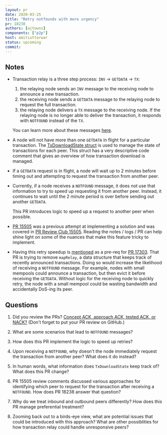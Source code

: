 ```yaml
---
layout: pr
date: 2020-03-25
title: "Retry notfounds with more urgency"
pr: 18238
authors: [ajtowns]
components: ["p2p"]
host: amitiuttarwar
status: upcoming
commit:
---
```


## Notes

- Transaction relay is a three step process: `INV` -> `GETDATA` -> `TX`:
  1. the relaying node sends an `INV` message to the receiving node to announce
     a new transaction.
  2. the receiving node sends a `GETDATA` message to the relaying node to
     request the full transaction.
  3. the relaying node delivers a `TX` message to the receiving node. If the
     relaying node is no longer able to deliver the transaction, it responds
     with `NOTFOUND` instead of the `TX`.

  You can learn more about these messages [here](https://en.bitcoin.it/wiki/Protocol_documentation#inv).

- A node will not have more than one `GETDATA` in flight for a particular
  transaction. The [TxDownloadState struct](https://github.com/bitcoin/bitcoin/blob/5504703a9f8388dff66d33bd077bcc4c82dff6c8/src/net_processing.cpp#L340)
  is used to manage the state of transactions for each peer. This struct has a
  very descriptive code comment that gives an overview of how transaction download
  is managed.

- If a `GETDATA` request is in flight, a node will wait up to 2 minutes before timing
  out and attempting to request the transaction from another peer.

- Currently, if a node receives a `NOTFOUND` message, it does not use that
  information to try to speed up requesting it from another peer. Instead, it
  continues to wait until the 2 minute period is over before sending out another
  `GETDATA`.

  This PR introduces logic to speed up a request to another peer when possible.

- [PR 15505](https://github.com/bitcoin/bitcoin/pull/15505) was a previous attempt
  at implementing a solution and was covered in [PR Review Club
  15505](https://bitcoincore.reviews/15505). Reading the notes / logs /
  PR can help shine light on some of the nuances that make this feature
  tricky to implement.

- Having this retry speedup is [mentioned](https://github.com/bitcoin/bitcoin/pull/17303#issuecomment-547589047) as a pre-req for [PR 17303](https://github.com/bitcoin/bitcoin/pull/17303).
  That PR is trying to remove `mapRelay`, a data structure that keeps track of
  recently announced transactions. Doing so would increase the likelihood of
  receiving a `NOTFOUND` message. For example, nodes with small mempools could announce a
  transaction, but then evict it before receiving the `GETDATA`. Without logic
  for the receiving node to quickly retry, the node with a small mempool could be wasting
  bandwidth and accidentally DoS-ing its peer.

## Questions

1. Did you review the PRs? [Concept ACK, approach ACK, tested ACK, or
NACK?](https://github.com/bitcoin/bitcoin/blob/master/CONTRIBUTING.md#peer-review)
(Don't forget to put your PR review on GitHub.)

2. What are some scenarios that lead to `NOTFOUND` messages?

3. How does this PR implement the logic to speed up retries?

4. Upon receiving a `NOTFOUND`, why doesn't the node immediately request the
   transaction from another peer? What does it do instead?

5. In human words, what information does `TxDownloadState` keep track of? What
   does this PR change?

6. PR 15505 review comments discussed various approaches for identifying which
   peer to request for the transaction after receiving a `NOTFOUND`. How does
   PR 18238 answer that question?

7. Why do we treat inbound and outbound peers differently? How does this PR
   manage preferential treatment?

8. Zooming back out to a birds-eye view, what are potential issues that could
   be introduced with this approach? What are other possiblities for how
   transaction relay could handle unresponsive peers?

<!-- TODO: uncomment and add meeting log
## Meeting Log
--->
